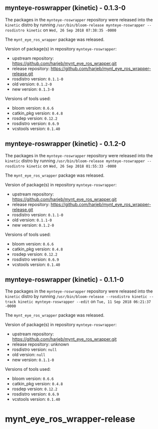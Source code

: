 ## mynteye-roswrapper (kinetic) - 0.1.3-0

The packages in the `mynteye-roswrapper` repository were released into the `kinetic` distro by running `/usr/bin/bloom-release mynteye-roswrapper --rosdistro kinetic` on `Wed, 26 Sep 2018 07:38:35 -0000`

The `mynt_eye_ros_wrapper` package was released.

Version of package(s) in repository `mynteye-roswrapper`:

- upstream repository: https://github.com/harjeb/mynt_eye_ros_wrapper.git
- release repository: https://github.com/harjeb/mynt_eye_ros_wrapper-release.git
- rosdistro version: `0.1.1-0`
- old version: `0.1.2-0`
- new version: `0.1.3-0`

Versions of tools used:

- bloom version: `0.6.6`
- catkin_pkg version: `0.4.8`
- rosdep version: `0.12.2`
- rosdistro version: `0.6.9`
- vcstools version: `0.1.40`


## mynteye-roswrapper (kinetic) - 0.1.2-0

The packages in the `mynteye-roswrapper` repository were released into the `kinetic` distro by running `/usr/bin/bloom-release mynteye-roswrapper --rosdistro kinetic` on `Wed, 26 Sep 2018 01:55:33 -0000`

The `mynt_eye_ros_wrapper` package was released.

Version of package(s) in repository `mynteye-roswrapper`:

- upstream repository: https://github.com/harjeb/mynt_eye_ros_wrapper.git
- release repository: https://github.com/harjeb/mynt_eye_ros_wrapper-release.git
- rosdistro version: `0.1.1-0`
- old version: `0.1.1-0`
- new version: `0.1.2-0`

Versions of tools used:

- bloom version: `0.6.6`
- catkin_pkg version: `0.4.8`
- rosdep version: `0.12.2`
- rosdistro version: `0.6.9`
- vcstools version: `0.1.40`


## mynteye-roswrapper (kinetic) - 0.1.1-0

The packages in the `mynteye-roswrapper` repository were released into the `kinetic` distro by running `/usr/bin/bloom-release --rosdistro kinetic --track kinetic mynteye-roswrapper --edit` on `Tue, 11 Sep 2018 06:21:37 -0000`

The `mynt_eye_ros_wrapper` package was released.

Version of package(s) in repository `mynteye-roswrapper`:

- upstream repository: https://github.com/harjeb/mynt_eye_ros_wrapper.git
- release repository: unknown
- rosdistro version: `null`
- old version: `null`
- new version: `0.1.1-0`

Versions of tools used:

- bloom version: `0.6.6`
- catkin_pkg version: `0.4.8`
- rosdep version: `0.12.2`
- rosdistro version: `0.6.9`
- vcstools version: `0.1.40`


# mynt_eye_ros_wrapper-release
